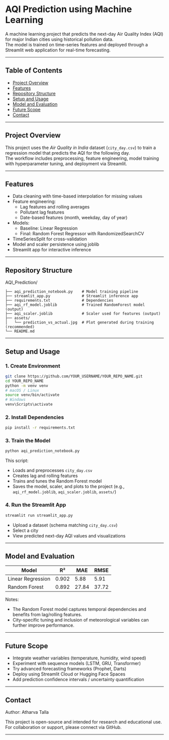 # AQI Prediction using Machine Learning

A machine learning project that predicts the next-day Air Quality Index (AQI) for major Indian cities using historical pollution data.  
The model is trained on time-series features and deployed through a Streamlit web application for real-time forecasting.

---

## Table of Contents
- [Project Overview](#project-overview)
- [Features](#features)
- [Repository Structure](#repository-structure)
- [Setup and Usage](#setup-and-usage)
- [Model and Evaluation](#model-and-evaluation)
- [Future Scope](#future-scope)
- [Contact](#contact)

---

## Project Overview
This project uses the *Air Quality in India* dataset (`city_day.csv`) to train a regression model that predicts the AQI for the following day.  
The workflow includes preprocessing, feature engineering, model training with hyperparameter tuning, and deployment via Streamlit.

---

## Features
- Data cleaning with time-based interpolation for missing values  
- Feature engineering:
  - Lag features and rolling averages  
  - Pollutant lag features  
  - Date-based features (month, weekday, day of year)
- Models:
  - Baseline: Linear Regression  
  - Final: Random Forest Regressor with RandomizedSearchCV
- TimeSeriesSplit for cross-validation  
- Model and scaler persistence using joblib  
- Streamlit app for interactive inference

---

## Repository Structure
AQI_Prediction/
```
├── aqi_prediction_notebook.py    # Model training pipeline
├── streamlit_app.py              # Streamlit inference app
├── requirements.txt              # Dependencies
├── aqi_rf_model.joblib           # Trained RandomForest model (output)
├── aqi_scaler.joblib             # Scaler used for features (output)
├── assets/
│   └── prediction_vs_actual.jpg  # Plot generated during training (recommended)
└── README.md
```

---

## Setup and Usage

### 1. Create Environment
```bash
git clone https://github.com/YOUR_USERNAME/YOUR_REPO_NAME.git
cd YOUR_REPO_NAME
python -m venv venv
# macOS / Linux
source venv/bin/activate
# Windows
venv\Scripts\activate
```

### 2. Install Dependencies
```bash
pip install -r requirements.txt
```

### 3. Train the Model
```bash
python aqi_prediction_notebook.py
```
This script:
- Loads and preprocesses `city_day.csv`
- Creates lag and rolling features
- Trains and tunes the Random Forest model
- Saves the model, scaler, and plots to the project (e.g., `aqi_rf_model.joblib`, `aqi_scaler.joblib`, `assets/`)

### 4. Run the Streamlit App
```bash
streamlit run streamlit_app.py
```
- Upload a dataset (schema matching `city_day.csv`)
- Select a city
- View predicted next-day AQI values and visualizations

---

## Model and Evaluation

| Model              | R²    | MAE    | RMSE   |
|--------------------|-------|--------|--------|
| Linear Regression  | 0.902 | 5.88   | 5.91   |
| Random Forest      | 0.892 | 27.84  | 37.72  |

Notes:
- The Random Forest model captures temporal dependencies and benefits from lag/rolling features.
- City-specific tuning and inclusion of meteorological variables can further improve performance.

---

## Future Scope
- Integrate weather variables (temperature, humidity, wind speed)  
- Experiment with sequence models (LSTM, GRU, Transformer)  
- Try advanced forecasting frameworks (Prophet, Darts)  
- Deploy using Streamlit Cloud or Hugging Face Spaces  
- Add prediction confidence intervals / uncertainty quantification

---

## Contact
Author: Atharva Talla

This project is open-source and intended for research and educational use.  
For collaboration or support, please connect via GitHub.

---
